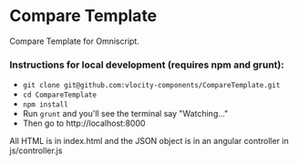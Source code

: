 # Compare Template

Compare Template for Omniscript.

### Instructions for local development (requires npm and grunt):

- `git clone git@github.com:vlocity-components/CompareTemplate.git`
- `cd CompareTemplate`
- `npm install`
- Run `grunt` and you'll see the terminal say "Watching..."
- Then go to http://localhost:8000

All HTML is in index.html and the JSON object is in an angular controller in js/controller.js
